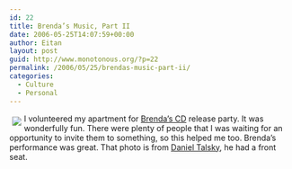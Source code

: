 ```yaml
---
id: 22
title: Brenda’s Music, Part II
date: 2006-05-25T14:07:59+00:00
author: Eitan
layout: post
guid: http://www.monotonous.org/?p=22
permalink: /2006/05/25/brendas-music-part-ii/
categories:
  - Culture
  - Personal
---
```

 [<img border="0" align="left" style="margin:5px;float:left;" src="http://static.flickr.com/48/151396021_69917a887c_m_d.jpg" />](http://flickr.com/search/?q=brendabelcher&z=t) I volunteered my apartment for [Brenda&#8217;s CD](http://www.brendabelcher.org) release party. It was wonderfully fun. There were plenty of people that I was waiting for an opportunity to invite them to something, so this helped me too. Brenda&#8217;s performance was great. That photo is from [Daniel Talsky](http://www.tinyplace.org/tinyblog/), he had a front seat.